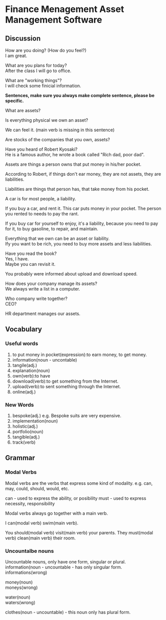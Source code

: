 # Finance Menagement Asset Management Software
## Discussion
How are you doing? (How do you feel?)   
I am great.  

What are you plans for today?  
After the class I will go to office.  

What are "working things"?  
I will check some finicial information.  

**Sentences, make sure you always make complete sentence, please be specific.**  

What are assets? 

Is everything physical we own an asset?  

We can feel it. (main verb is missing in this sentence)  

Are stocks of the companies that you own, assets?  

Have you heard of Robert Kyosaki?  
He is a famous author, he wrote a book called "Rich dad, poor dad".  

Assets are things a person owns that put money in his/her pocket.  

According to Robert, if things don't ear money, they are not assets, they are liabilities.  

Liabilities are things that person has, that take money from his pocket. 

A car is for most people, a liability.  

If you buy a car, and rent it. This car puts money in your pocket. The person you rented to needs to pay the rant.  

If you buy car for yourself to enjoy, it's a liability, because you need to pay for it, to buy gasoline, to repair, and maintain.  

Everything that we own can be an asset or liability.  
Ify you want to be rich, you need to buy more assets and less liabilities.  

Have you read the book?  
Yes, I have.  
Maybe you can revisit it.  

You probably were informed about upload and download speed.  

How does your company manage its assets?  
We always write a list in a computer.  

Who company write together?  
CEO?  

HR department manages our assets.  

## Vocabulary
### Useful words
1. to put money in pocket(expression):to earn money, to get money.
1. information(noun - uncontable) 
1. tangile(adj.)
1. explanation(noun)
1. own(verb):to have
1. download(verb):to get something from the Internet.
1. upload(verb):to sent something through the Internet.
1. online(adj.)

### New Words
1. bespoke(adj.) e.g. Bespoke suits are very expensive.
1. implementation(noun)
1. holistic(adj.)
1. portfolio(noun)
1. tangible(adj.)
1. track(verb)

## Grammar
### Modal Verbs
Modal verbs are the verbs that express some kind of modality. e.g. can, may, could, should, would, etc.  

can - used to express the ability, or posibility
must - used to express necessity, responsibility  

Modal verbs always go together with a main verb.  

I can(modal verb) swim(main verb).  

You should(modal verb) visit(main verb) your parents.
They must(modal verb) clean(main verb) their room.  


### Uncountalbe nouns
Uncountable nouns, only have one form, singular or plural.  
information(noun - uncountable - has only singular form.  
informations(wrong)  

money(noun)  
moneys(wrong)  

water(noun)  
waters(wrong)  

clothes(noun - uncountable) - this noun only has plural form.
